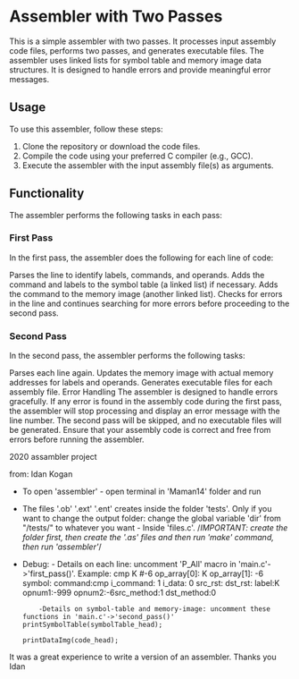 # Assembler with Two Passes
This is a simple assembler with two passes. It processes input assembly code files, performs two passes, and generates executable files. The assembler uses linked lists for symbol table and memory image data structures. It is designed to handle errors and provide meaningful error messages.

## Usage
To use this assembler, follow these steps:

1. Clone the repository or download the code files.
2. Compile the code using your preferred C compiler (e.g., GCC).
3. Execute the assembler with the input assembly file(s) as arguments.

## Functionality
The assembler performs the following tasks in each pass:

### First Pass
In the first pass, the assembler does the following for each line of code:

Parses the line to identify labels, commands, and operands.
Adds the command and labels to the symbol table (a linked list) if necessary.
Adds the command to the memory image (another linked list).
Checks for errors in the line and continues searching for more errors before proceeding to the second pass.
### Second Pass
In the second pass, the assembler performs the following tasks:

Parses each line again.
Updates the memory image with actual memory addresses for labels and operands.
Generates executable files for each assembly file.
Error Handling
The assembler is designed to handle errors gracefully. If any error is found in the assembly code during the first pass, the assembler will stop processing and display an error message with the line number. The second pass will be skipped, and no executable files will be generated. Ensure that your assembly code is correct and free from errors before running the assembler.

2020 assambler project

from: Idan Kogan

- 	To open 'assembler' - open terminal in 'Maman14' folder and run

- 	The files '.ob' '.ext' '.ent' creates inside the folder 'tests'. 
	Only if you want to change the output folder:
	change the global variable 'dir' from "/tests/" to whatever you want - Inside 'files.c'.
	/*IMPORTANT: create the folder first, then create the '.as' files and then run 'make' command, then run 'assembler'*/

- 	Debug:
			- Details on each line: uncomment 'P_All' macro in 'main.c'->'first_pass()'. Example:
										cmp K #-6
										op_array[0]: K op_array[1]: -6 
										symbol: command:cmp i_command: 1 i_data: 0 src_rst: dst_rst: label:K opnum1:-999 opnum2:-6src_method:1 dst_method:0


			-Details on symbol-table and memory-image: uncomment these functions in 'main.c'->'second_pass()'	printSymbolTable(symbolTable_head);
																												printDataImg(code_head);

It was a great experience to write a version of an assembler.
Thanks you
Idan


